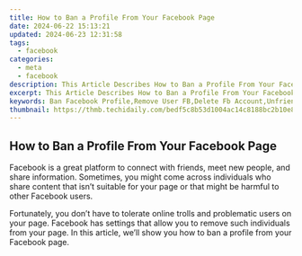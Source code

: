 ```yaml
---
title: How to Ban a Profile From Your Facebook Page
date: 2024-06-22 15:13:21
updated: 2024-06-23 12:31:58
tags:
  - facebook
categories:
  - meta
  - facebook
description: This Article Describes How to Ban a Profile From Your Facebook Page
excerpt: This Article Describes How to Ban a Profile From Your Facebook Page
keywords: Ban Facebook Profile,Remove User FB,Delete Fb Account,Unfriend on Facebook,Block Facebook Page,Eject From Facebook,Disconnect FB Profile,Remove Facebook User,Ban Profile FB,Block Fb Account,Eject Unfriended,Disconnect From FB,Delete Fb User,Kick Profile FB
thumbnail: https://thmb.techidaily.com/bedf5c8b53d1004ac14c8188bc2b10e8fa9f12bcacb4dbb73e923d456dfdfac8.jpg
---
```


## How to Ban a Profile From Your Facebook Page

 Facebook is a great platform to connect with friends, meet new people, and share information. Sometimes, you might come across individuals who share content that isn’t suitable for your page or that might be harmful to other Facebook users.

 Fortunately, you don’t have to tolerate online trolls and problematic users on your page. Facebook has settings that allow you to remove such individuals from your page. In this article, we’ll show you how to ban a profile from your Facebook page.


<ins class="adsbygoogle"
     style="display:block"
     data-ad-format="autorelaxed"
     data-ad-client="ca-pub-7571918770474297"
     data-ad-slot="1223367746"></ins>



<ins class="adsbygoogle"
     style="display:block"
     data-ad-client="ca-pub-7571918770474297"
     data-ad-slot="8358498916"
     data-ad-format="auto"
     data-full-width-responsive="true"></ins>
